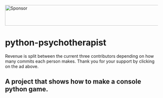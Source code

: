 <a target='_blank' rel='nofollow' href='https://app.codesponsor.io/link/Kq6Sn61hju7cqQu5xbQPq1eN/AangMonopolyDumbledore8/python-psychotherapist'>
  <img alt='Sponsor' width='888' height='68' src='https://app.codesponsor.io/embed/Kq6Sn61hju7cqQu5xbQPq1eN/AangMonopolyDumbledore8/python-psychotherapist.svg' />
</a>

# python-psychotherapist
Revenue is split between the current three contributors depending on how many commits each person makes.
Thank you for your support by clicking on the ad above.
## A project that shows how to make a console python game.

